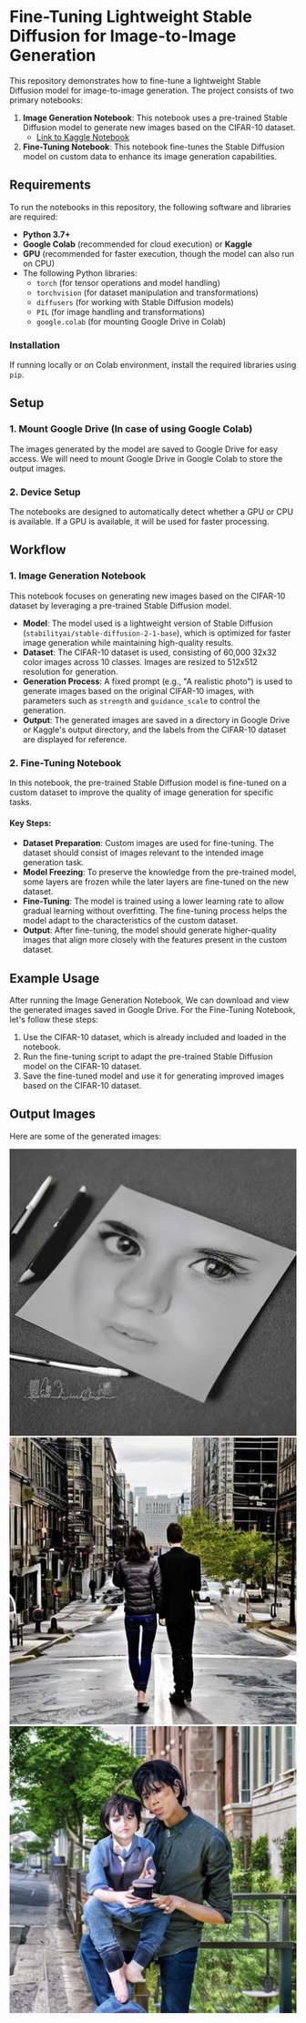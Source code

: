 # Fine-Tuning Lightweight Stable Diffusion for Image-to-Image Generation

This repository demonstrates how to fine-tune a lightweight Stable Diffusion model for image-to-image generation. The project consists of two primary notebooks:

1. **Image Generation Notebook**: This notebook uses a pre-trained Stable Diffusion model to generate new images based on the CIFAR-10 dataset.
   - [Link to Kaggle Notebook](https://www.kaggle.com/code/isratjahankhan/image-generation-notebook)
3. **Fine-Tuning Notebook**: This notebook fine-tunes the Stable Diffusion model on custom data to enhance its image generation capabilities.

## Requirements

To run the notebooks in this repository, the following software and libraries are required:

- **Python 3.7+**
- **Google Colab** (recommended for cloud execution) or **Kaggle**
- **GPU** (recommended for faster execution, though the model can also run on CPU)
- The following Python libraries:
  - `torch` (for tensor operations and model handling)
  - `torchvision` (for dataset manipulation and transformations)
  - `diffusers` (for working with Stable Diffusion models)
  - `PIL` (for image handling and transformations)
  - `google.colab` (for mounting Google Drive in Colab)

### Installation

If running locally or on Colab environment, install the required libraries using `pip`.

## Setup

### 1. Mount Google Drive (In case of using Google Colab)

The images generated by the model are saved to Google Drive for easy access. We will need to mount Google Drive in Google Colab to store the output images.

### 2. Device Setup

The notebooks are designed to automatically detect whether a GPU or CPU is available. If a GPU is available, it will be used for faster processing.

## Workflow

### 1. Image Generation Notebook

This notebook focuses on generating new images based on the CIFAR-10 dataset by leveraging a pre-trained Stable Diffusion model.

- **Model**: The model used is a lightweight version of Stable Diffusion (`stabilityai/stable-diffusion-2-1-base`), which is optimized for faster image generation while maintaining high-quality results.
- **Dataset**: The CIFAR-10 dataset is used, consisting of 60,000 32x32 color images across 10 classes. Images are resized to 512x512 resolution for generation.
- **Generation Process**: A fixed prompt (e.g., "A realistic photo") is used to generate images based on the original CIFAR-10 images, with parameters such as `strength` and `guidance_scale` to control the generation.
- **Output**: The generated images are saved in a directory in Google Drive or Kaggle's output directory, and the labels from the CIFAR-10 dataset are displayed for reference.

### 2. Fine-Tuning Notebook

In this notebook, the pre-trained Stable Diffusion model is fine-tuned on a custom dataset to improve the quality of image generation for specific tasks.

#### Key Steps:

- **Dataset Preparation**: Custom images are used for fine-tuning. The dataset should consist of images relevant to the intended image generation task.
- **Model Freezing**: To preserve the knowledge from the pre-trained model, some layers are frozen while the later layers are fine-tuned on the new dataset.
- **Fine-Tuning**: The model is trained using a lower learning rate to allow gradual learning without overfitting. The fine-tuning process helps the model adapt to the characteristics of the custom dataset.
- **Output**: After fine-tuning, the model should generate higher-quality images that align more closely with the features present in the custom dataset.

## Example Usage

After running the Image Generation Notebook, We can download and view the generated images saved in Google Drive. 
For the Fine-Tuning Notebook, let's follow these steps:

1. Use the CIFAR-10 dataset, which is already included and loaded in the notebook.
2. Run the fine-tuning script to adapt the pre-trained Stable Diffusion model on the CIFAR-10 dataset.
3. Save the fine-tuned model and use it for generating improved images based on the CIFAR-10 dataset.


## Output Images

Here are some of the generated images:

![image alt](https://github.com/IsratIJK/Assessment-2-Nagorik/blob/main/Output-images/generated_image_2.jpg?raw=true)
![image alt](https://github.com/IsratIJK/Assessment-2-Nagorik/blob/main/Output-images/generated_image_5.jpg?raw=true)
![image alt](https://github.com/IsratIJK/Assessment-2-Nagorik/blob/main/Output-images/generated_image_8.jpg?raw=true)


